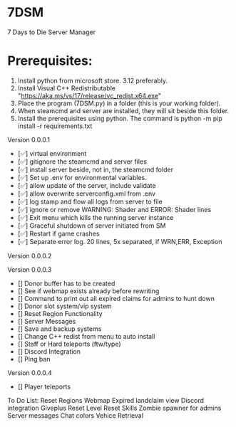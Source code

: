 # 7DSM
7 Days to Die Server Manager

# Prerequisites:
1. Install python from microsoft store. 3.12 preferably.  
2. Install Visual C++ Redistributable "https://aka.ms/vs/17/release/vc_redist.x64.exe"  
3. Place the program (7DSM.py) in a folder (this is your working folder).
4. When steamcmd and server are installed, they will sit beside this folder.
5. Install the prerequisites using python. The command is python -m pip install -r requirements.txt

Version 0.0.0.1
- [✅] virtual environment
- [✅] gitignore the steamcmd and server files
- [✅] install server beside, not in, the steamcmd folder
- [✅] Set up .env for environmental variables.
- [✅] allow update of the server, include validate
- [✅] allow overwrite serverconfig.xml from .env
- [✅] log stamp and flow all logs from server to file
- [✅] ignore or remove WARNING: Shader and ERROR: Shader lines
- [✅] Exit menu which kills the running server instance
- [✅] Graceful shutdown of server initiated from SM
- [✅] Restart if game crashes
- [✅] Separate error log. 20 lines, 5x separated, if WRN,ERR, Exception

Version 0.0.0.2



Version 0.0.0.3
- [] Donor buffer has to be created
- [] See if webmap exists already before rewriting
- [] Command to print out all expired claims for admins to hunt down
- [] Donor slot system/vip system
- [] Reset Region Functionality
- [] Server Messages
- [] Save and backup systems
- [] Change C++ redist from menu to auto install
- [] Staff or Hard teleports (ftw/type)
- [] Discord Integration
- [] Ping ban

Version 0.0.0.4
- [] Player teleports


To Do List:
Reset Regions
Webmap
Expired landclaim view
Discord integration
Giveplus
Reset Level
Reset Skills
Zombie spawner for admins
Server messages
Chat colors
Vehice Retrieval